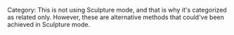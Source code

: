 
Category: This is not using Sculpture mode, and that is why it's categorized as related only. However, these are alternative methods that could've been achieved in Sculpture mode.